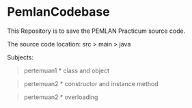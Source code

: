 # PemlanCodebase
This Repository is to save the PEMLAN Practicum source code.

The source code location:
src > main > java

Subjects:
> pertemuan1
    * class and object
    
> pertemuan2
    * constructor and instance method

> pertemuan2
    * overloading
